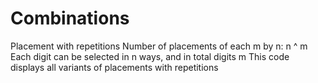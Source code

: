 # Combinations
Placement with repetitions
Number of placements of each m by n: n ^ m
Each digit can be selected in n ways, and in total digits m
This code displays all variants of placements with repetitions
